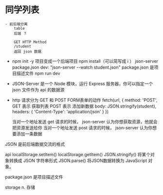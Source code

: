 # 同学列表
    - 前后端分离
        table
        后端 ？

        GET HTTP Method
        /student
        返回 json 数据


- npm init -y 项目变成一个后端项目
    npm install（可以简写成 i ） json-server                
    package.json   dev: "json-server --watch student.json"                      package.json 是项目描述文件
    npm run dev


- JSON-Server 是一个 Node 模块，运行 Express 服务器，你可以指定一个 json 文件作为 api 的数据源

 
- http 请求分为 GET 和 POST         FORM表单的动作
    fetch(url, {
        method: 'POST',                          GET 表示 获取列表          POST 表示 添加新数据
        body: JSON.stringify(student),
        headers: {
            'Content-Type': 'application/json'
        }
    })


    当对一个地址发送 get 请求的时候， json-server 认为你想获取资源，他就会把资源发送给你
    当对一个地址发送 post 请求的时候， json-server 认为你想要添加一条数据


JSON 是前后端数据交流的格式


api
localStorage.setItem()
localStorage.getItem()
JSON.stringify()    将某个对象转换成 JSON 字符串形式
JSON.parse()    将JSON数据转换为 JavaScript 对象。







package.json 是项目描述文件






storage    n. 存储